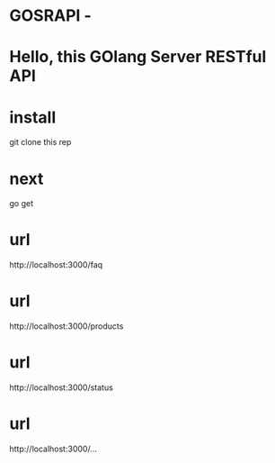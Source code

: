 # GOSRAPI -
# Hello, this GOlang Server RESTful API
# install
git clone this rep
# next
go get

# url
http://localhost:3000/faq
# url
http://localhost:3000/products
# url
http://localhost:3000/status
# url
http://localhost:3000/...